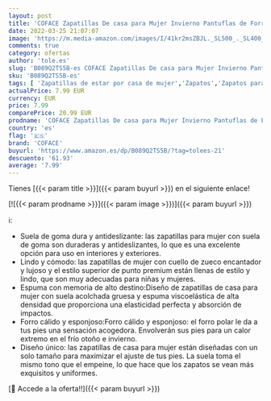 ```yaml
---
layout: post
title: 'COFACE Zapatillas De casa para Mujer Invierno Pantuflas de Forro de Felpa Cálidas de Punto de Lana Zapatos de Espuma Viscoelástica de Alta Densidad con Suela de Goma Antideslizante Talla 43'
date: 2022-03-25 21:07:07
image: 'https://m.media-amazon.com/images/I/41kr2msZBJL._SL500_._SL400_.jpg'
comments: true
category: ofertas
author: 'tole.es'
slug: 'B089Q2TS5B-es COFACE Zapatillas De casa para Mujer Invierno Pantuflas de...'
sku: 'B089Q2TS5B-es'
tags: [ 'Zapatillas de estar por casa de mujer','Zapatos','Zapatos para mujer','Zapatos y complementos','coface','zapatos', ]
actualPrice: 7.99 EUR
currency: EUR
price: 7.99
comparePrice: 20.99 EUR
prodname: 'COFACE Zapatillas De casa para Mujer Invierno Pantuflas de Forro de Felpa Cálidas de Punto de Lana Zapatos de Espuma Viscoelástica de Alta Densidad con Suela de Goma Antideslizante Talla 43'
country: 'es'
flag: '🇪🇸'
brand: 'COFACE'
buyurl: 'https://www.amazon.es/dp/B089Q2TS5B/?tag=tolees-21'
descuento: '61.93'
average: '7.99'
---
```


Tienes [{{< param title >}}]({{< param buyurl >}}) en el siguiente enlace!

[![{{< param prodname >}}]({{< param image >}})]({{< param buyurl >}})

ℹ️:

- Suela de goma dura y antideslizante: las zapatillas para mujer con suela de goma son duraderas y antideslizantes, lo que es una excelente opción para uso en interiores y exteriores.
- Lindo y cómodo: las zapatillas de mujer con cuello de zueco encantador y lujoso y el estilo superior de punto premium están llenas de estilo y lindo, que son muy adecuadas para niñas y mujeres.
- Espuma con memoria de alto destino:Diseño de zapatillas de casa para mujer con suela acolchada gruesa y espuma viscoelástica de alta densidad que proporciona una elasticidad perfecta y absorción de impactos.
- Forro cálido y esponjoso:Forro cálido y esponjoso: el forro polar le da a tus pies una sensación acogedora. Envolverán sus pies para un calor extremo en el frío otoño e invierno.
- Diseño único: las zapatillas de casa para mujer están diseñadas con un solo tamaño para maximizar el ajuste de tus pies. La suela toma el mismo tono que el empeine, lo que hace que los zapatos se vean más exquisitos y uniformes.

[🛒 Accede a la oferta!!]({{< param buyurl >}})
